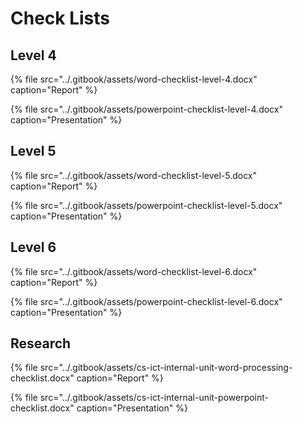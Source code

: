 # Check Lists

## Level 4

{% file src="../.gitbook/assets/word-checklist-level-4.docx" caption="Report" %}

{% file src="../.gitbook/assets/powerpoint-checklist-level-4.docx" caption="Presentation" %}

## Level 5

{% file src="../.gitbook/assets/word-checklist-level-5.docx" caption="Report" %}

{% file src="../.gitbook/assets/powerpoint-checklist-level-5.docx" caption="Presentation" %}

## Level 6

{% file src="../.gitbook/assets/word-checklist-level-6.docx" caption="Report" %}

{% file src="../.gitbook/assets/powerpoint-checklist-level-6.docx" caption="Presentation" %}

## Research

{% file src="../.gitbook/assets/cs-ict-internal-unit-word-processing-checklist.docx" caption="Report" %}

{% file src="../.gitbook/assets/cs-ict-internal-unit-powerpoint-checklist.docx" caption="Presentation" %}

